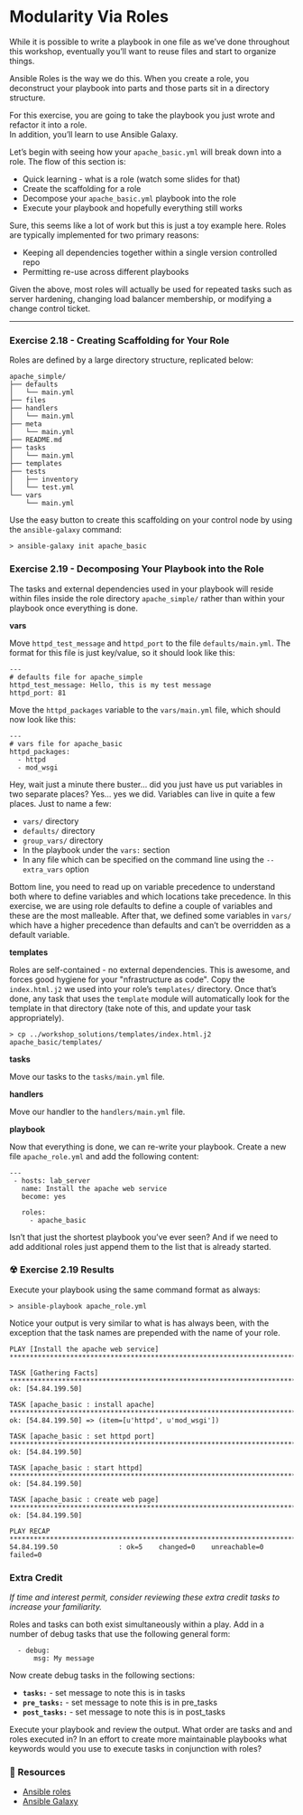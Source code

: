 # Modularity Via Roles

While it is possible to write a playbook in one file as we’ve done throughout this workshop, eventually you’ll 
want to reuse files and start to organize things.
 
Ansible Roles is the way we do this. When you create a role, you deconstruct your playbook into parts and those 
parts sit in a directory structure. 
 
For this exercise, you are going to take the playbook you just wrote and refactor it into a role.  
In addition, you’ll learn to use Ansible Galaxy.
 
Let’s begin with seeing how your `apache_basic.yml` will break down into a role.  The flow of this section is:

 - Quick learning - what is a role (watch some slides for that)
 - Create the scaffolding for a role
 - Decompose your `apache_basic.yml` playbook into the role
 - Execute your playbook and hopefully everything still works

Sure, this seems like a lot of work but this is just a toy example here.  Roles are typically implemented for
two primary reasons:

 - Keeping all dependencies together within a single version controlled repo
 - Permitting re-use across different playbooks

Given the above, most roles will actually be used for repeated tasks such as server hardening, changing
load balancer membership, or modifying a change control ticket.

<hr>

### Exercise 2.18 - Creating Scaffolding for Your Role

Roles are defined by a large directory structure, replicated below:

```
apache_simple/
├── defaults
│   └── main.yml
├── files
├── handlers
│   └── main.yml
├── meta
│   └── main.yml
├── README.md
├── tasks
│   └── main.yml
├── templates
├── tests
│   ├── inventory
│   └── test.yml
└── vars
    └── main.yml
```

Use the easy button to create this scaffolding on your control node by using the `ansible-galaxy` command:

```
> ansible-galaxy init apache_basic
```


### Exercise 2.19 - Decomposing Your Playbook into the Role

The tasks and external dependencies used in your playbook will reside within files inside the role directory `apache_simple/`
rather than within your playbook once everything is done.

**vars**

Move `httpd_test_message` and `httpd_port` to the file `defaults/main.yml`.  The format for this file is just key/value, so
it should look like this:

```
---
# defaults file for apache_simple
httpd_test_message: Hello, this is my test message
httpd_port: 81
```

Move the `httpd_packages` variable to the `vars/main.yml` file, which should now look like this:

```
---
# vars file for apache_basic
httpd_packages:
  - httpd
  - mod_wsgi
```

Hey, wait just a minute there buster… did you just have us put variables in two separate places?
Yes… yes we did. Variables can live in quite a few places. Just to name a few:
 
 - `vars/` directory
 - `defaults/` directory
 - `group_vars/` directory
 - In the playbook under the `vars:` section
 - In any file which can be specified on the command line using the `--extra_vars` option
 
Bottom line, you need to read up on variable precedence to understand both where to define variables and which locations take 
precedence. In this exercise, we are using role defaults to define a couple of variables and these are the most malleable. After 
that, we defined some variables in `vars/` which have a higher precedence than defaults and can’t be overridden as a default variable.

**templates**

Roles are self-contained - no external dependencies.  This is awesome, and forces good hygiene for your "nfrastructure as code".
Copy the `index.html.j2` we used into your role’s `templates/` directory.  Once that’s done, any task that uses the `template`
module will automatically look for the template in that directory (take note of this, and update your task appropriately).

```
> cp ../workshop_solutions/templates/index.html.j2 apache_basic/templates/
```

**tasks**

Move our tasks to the `tasks/main.yml` file.

**handlers**

Move our handler to the `handlers/main.yml` file.

**playbook**

Now that everything is done, we can re-write your playbook.  Create a new file `apache_role.yml` and add the following content:

```
---
 - hosts: lab_server
   name: Install the apache web service
   become: yes

   roles:
     - apache_basic
```

Isn’t that just the shortest playbook you’ve ever seen?  And if we need to add additional roles just append them to the list
that is already started.


### ☢ Exercise 2.19 Results

Execute your playbook using the same command format as always:

```
> ansible-playbook apache_role.yml
```

Notice your output is very similar to what is has always been, with the exception that the task names are prepended with
the name of your role.

```
PLAY [Install the apache web service] **************************************************************************************************************************

TASK [Gathering Facts] *****************************************************************************************************************************************
ok: [54.84.199.50]

TASK [apache_basic : install apache] ***************************************************************************************************************************
ok: [54.84.199.50] => (item=[u'httpd', u'mod_wsgi'])

TASK [apache_basic : set httpd port] ***************************************************************************************************************************
ok: [54.84.199.50]

TASK [apache_basic : start httpd] ******************************************************************************************************************************
ok: [54.84.199.50]

TASK [apache_basic : create web page] **************************************************************************************************************************
ok: [54.84.199.50]

PLAY RECAP *****************************************************************************************************************************************************
54.84.199.50               : ok=5    changed=0    unreachable=0    failed=0
```


### Extra Credit

*If time and interest permit, consider reviewing these extra credit tasks to increase your familiarity.*

Roles and tasks can both exist simultaneously within a play.  Add in a number of debug tasks that use
the following general form:

```
  - debug:
      msg: My message
```

Now create debug tasks in the following sections:

* **`tasks:`** - set message to note this is in tasks
* **`pre_tasks:`** - set message to note this is in pre_tasks
* **`post_tasks:`** - set message to note this is in post_tasks

Execute your playbook and review the output.  What order are tasks and and roles executed in?  In an
effort to create more maintainable playbooks what keywords would you use to execute tasks in
conjunction with roles?


### 📗 Resources

 - [Ansible roles](http://docs.ansible.com/ansible/latest/playbooks_reuse_roles.html)
 - [Ansible Galaxy](https://galaxy.ansible.com/)

